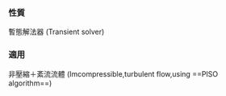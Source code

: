 ### 性質
暫態解法器
(Transient solver)

### 適用
非壓縮＋紊流流體
(Imcompressible,turbulent flow,using ==PISO algorithm==)